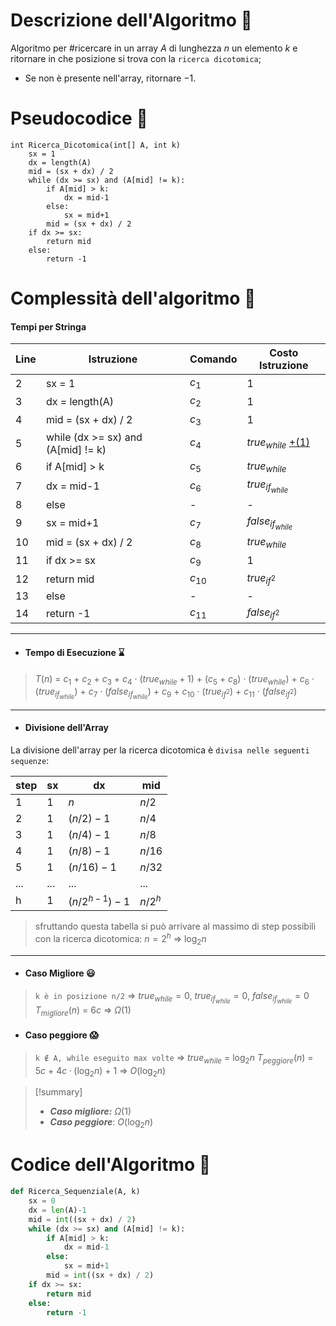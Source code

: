 # Descrizione dell'Algoritmo 📃

Algoritmo per #ricercare in un array $A$ di lunghezza $n$ un elemento $k$ e ritornare in che posizione si trova con la `ricerca dicotomica`;   
- Se non è presente nell'array, ritornare $-1$.

# Pseudocodice 🧬
``` Pseudocodice TI:"Ricerca Dicotomica" "FOLD"
int Ricerca_Dicotomica(int[] A, int k)                      
	sx = 1
	dx = length(A)
	mid = (sx + dx) / 2
	while (dx >= sx) and (A[mid] != k): 
		if A[mid] > k:
			dx = mid-1 
		else:
			sx = mid+1
		mid = (sx + dx) / 2
	if dx >= sx:
		return mid
	else: 
		return -1
```

# Complessità dell'algoritmo 🔬
#### Tempi per Stringa 
Line  | Istruzione                      | Comando | Costo Istruzione
----- | ------------------------------- | ------- | ----------------
2     | sx = 1 | $c_1$ | 1
3     | dx = length(A) | $c_2$ | 1
4     | mid = (sx + dx) / 2 | $c_3$ | 1
5     | while (dx >= sx) and (A[mid] != k) | $c_4$ | $true_{while}$ [+(1)](obsidian://open?vault=obsidian-git-sync&file=Algoritmi%20e%20Strutture%20Dati%2F0.%20%F0%9F%93%8C%20Formule%20e%20Convenzioni%2FCicli%20While) 
6     | if A[mid] > k | $c_5$ | $true_{while}$
7     | dx = mid-1   | $c_6$ | $true_{if_{while}}$
8     | else | - | -
9     | sx = mid+1 | $c_7$ | $false_{if_{while}}$
10    | mid = (sx + dx) / 2 | $c_8$ | $true_{while}$
11    | if dx >= sx | $c_9$ | 1
12    | return mid | $c_{10}$ | $true_{if^2}$
13    | else | - | -
14    | return -1 | $c_{11}$ | $false_{if^2}$
***
- #### Tempo di Esecuzione ⌛
>$T(n)$ = $c_1$ + $c_2$ + $c_3$ + $c_4$ · $(true_{while}+1)$ + $(c_5$ + $c_8)$ · $(true_{while})$ + $c_6$ · $(true_{if_{while}})$ + 
$c_7$ · $(false_{if_{while}})$ + $c_9$ +  $c_{10}$ · $(true_{if^2})$ + $c_{11}$ · $(false_{if^2})$
***
- #### Divisione dell'Array
La divisione dell'array per la ricerca dicotomica è `divisa nelle seguenti sequenze`:

step | sx | dx | mid
--- | --- | --- | ---
1 | $1$ | $n$ |$n/2$
2 | 1 | $(n/2) - 1$ | $n/4$
3 | 1 | $(n/4) - 1$ | $n/8$  
4 | 1 | $(n/8 )- 1$ | $n/16$  
5 | 1 | $(n/16) - 1$ | $n/32$
... | ... | ... | ...
h | 1 | $(n/2^{h-1})-1$ | $n/2^h$

>sfruttando questa tabella si può arrivare al massimo di step possibili con la ricerca dicotomica:
$n = 2^h$ $\Rightarrow$ $\log_{2}n$
***
- #### Caso Migliore 😃
>`k è in posizione n/2` $\Rightarrow$ $true_{while} = 0$, $true_{if_{while}} = 0$, $false_{if_{while}} = 0$
$T_{migliore}(n)$ = $6c$ $\Rightarrow$ $Ω(1)$
- #### Caso peggiore 😱
>`k ∉ A, while eseguito max volte` $\Rightarrow$ $true_{while}$ = $\log_{2}n$ 
$T_{peggiore}(n)$ = $5c$ + $4c · (\log_{2}n)$ + $1$ $\Rightarrow$ $O(\log_{2}n)$

> [!summary]
> - ***Caso migliore:*** $Ω(1)$
> - ***Caso peggiore***: $O(\log_{2}n)$
# Codice dell'Algoritmo 🐍
```PYTHON TI:"Selection Sort" "FOLD"
def Ricerca_Sequenziale(A, k)
	sx = 0
	dx = len(A)-1
	mid = int((sx + dx) / 2)
	while (dx >= sx) and (A[mid] != k): 
		if A[mid] > k:
			dx = mid-1 
		else:
			sx = mid+1
		mid = int((sx + dx) / 2)
	if dx >= sx:
		return mid
	else: 
		return -1
```